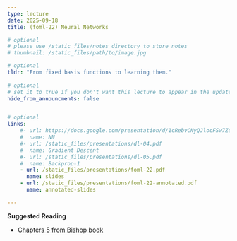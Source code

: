 ```yaml
---
type: lecture
date: 2025-09-18
title: (foml-22) Neural Networks

# optional
# please use /static_files/notes directory to store notes
# thumbnail: /static_files/path/to/image.jpg

# optional
tldr: "From fixed basis functions to learning them."
  
# optional
# set it to true if you don't want this lecture to appear in the updates section
hide_from_announcments: false


# optional
links: 
    #- url: https://docs.google.com/presentation/d/1cRebvCNyQJlocFSw7ZdAgM7NPZMNd49_6jfU4V1Vgj4/edit?usp=sharing
    #  name: NN
    #- url: /static_files/presentations/dl-04.pdf
    #  name: Gradient Descent
    #- url: /static_files/presentations/dl-05.pdf
    #  name: Backprop-1
    - url: /static_files/presentations/foml-22.pdf
      name: slides
    - url: /static_files/presentations/foml-22-annotated.pdf
      name: annotated-slides

---
```


**Suggested Reading**
- [Chapters 5 from Bishop book](https://www.microsoft.com/en-us/research/wp-content/uploads/2006/01/Bishop-Pattern-Recognition-and-Machine-Learning-2006.pdf)
